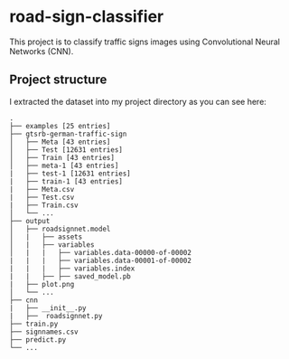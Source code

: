 # road-sign-classifier
This project is to classify traffic signs images using Convolutional Neural Networks (CNN).

## **Project structure**

I extracted the dataset into my project directory as you can see here:

    .
    ├── examples [25 entries]
    ├── gtsrb-german-traffic-sign                    
    │   ├── Meta [43 entries]            
    │   ├── Test [12631 entries]             
    │   ├── Train [43 entries]            
    │   ├── meta-1 [43 entries]
    |   ├── test-1 [12631 entries]
    |   ├── train-1 [43 entries]
    |   ├── Meta.csv
    |   ├── Test.csv
    |   ├── Train.csv
    │   └── ...
    ├── output                    
    │   ├── roadsignnet.model           
    │   |   ├── assets           
    │   |   ├── variables            
    │   |   |   ├── variables.data-00000-of-00002
    |   |   |   ├── variables.data-00001-of-00002
    |   |   |   ├── variables.index
    |   |   ├── ├── saved_model.pb
    |   ├── plot.png
    │   └── ...
    ├── cnn
    |   ├── __init__.py
    |   ├──  roadsignnet.py
    ├── train.py
    ├── signnames.csv
    ├── predict.py
    └── ...



 



